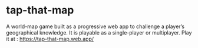 # tap-that-map
A world-map game built as a progressive web app to challenge a player’s geographical knowledge. It is playable as a single-player or multiplayer.
Play it at : https://tap-that-map.web.app/
